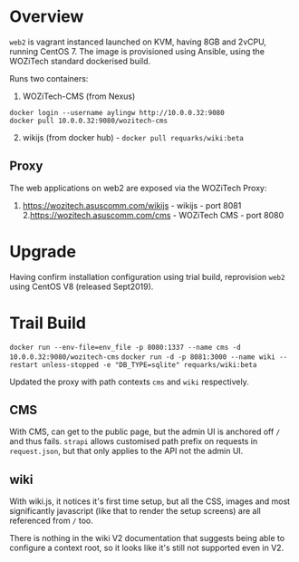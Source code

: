<!-- TITLE: WOZiTech web2 -->
<!-- SUBTITLE: Dockerised Enterprise LAN web server -->

# Overview
`web2` is  vagrant instanced launched on KVM, having 8GB and 2vCPU, running CentOS 7. The image is provisioned using Ansible, using the WOZiTech standard dockerised build.

Runs two containers:
1. WOZiTech-CMS (from Nexus)
```
docker login --username aylingw http://10.0.0.32:9080
docker pull 10.0.0.32:9080/wozitech-cms
```
2. wikijs (from docker hub) - `docker pull requarks/wiki:beta`

## Proxy
The web applications on web2 are exposed via the WOZiTech Proxy:
1. https://wozitech.asuscomm.com/wikijs - wikijs - port 8081
2.https://wozitech.asuscomm.com/cms - WOZiTech CMS - port 8080
# Upgrade
Having confirm installation configuration using trial build, reprovision `web2` using CentOS V8 (released Sept2019).

# Trail Build
`docker run --env-file=env_file -p 8080:1337 --name cms -d 10.0.0.32:9080/wozitech-cms`
`docker run -d -p 8081:3000 --name wiki --restart unless-stopped -e "DB_TYPE=sqlite" requarks/wiki:beta`

Updated the proxy with path contexts `cms` and `wiki` respectively.

## CMS
With CMS, can get to the public page, but the admin UI is anchored off `/` and thus fails. `strapi` allows customised path prefix on requests in `request.json`, but that only applies to the API not the admin UI.

## wiki
With wiki.js, it notices it's first time setup, but all the CSS, images and most significantly javascript (like that to render the setup screens) are all referenced from `/` too.

There is nothing in the wiki V2 documentation that suggests being able to configure a context root, so it looks like it's still not supported even in V2.